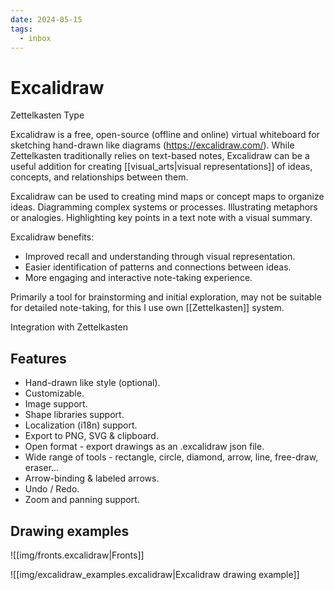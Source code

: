 ```yaml
---
date: 2024-05-15
tags:
  - inbox
---
```


# Excalidraw

Zettelkasten Type

Excalidraw is a free, open-source (offline and online) virtual whiteboard for
sketching hand-drawn like diagrams (https://excalidraw.com/). While Zettelkasten
traditionally relies on text-based notes, Excalidraw can be a useful addition
for creating [[visual_arts|visual representations]] of ideas, concepts, and
relationships between them.

Excalidraw can be used to creating mind maps or concept maps to organize
ideas. Diagramming complex systems or processes. Illustrating metaphors or
analogies. Highlighting key points in a text note with a visual summary.

Excalidraw benefits:

- Improved recall and understanding through visual representation.
- Easier identification of patterns and connections between ideas.
- More engaging and interactive note-taking experience.

Primarily a tool for brainstorming and initial exploration, may not be suitable
for detailed note-taking, for this I use own [[Zettelkasten]] system.

Integration with Zettelkasten

## Features

- Hand-drawn like style (optional).
- Customizable.
- Image support.
- Shape libraries support.
- Localization (i18n) support.
- Export to PNG, SVG & clipboard.
- Open format - export drawings as an .excalidraw json file.
- Wide range of tools - rectangle, circle, diamond, arrow, line, free-draw, eraser...
- Arrow-binding & labeled arrows.
- Undo / Redo.
- Zoom and panning support.

## Drawing examples

![[img/fronts.excalidraw|Fronts]]

![[img/excalidraw_examples.excalidraw|Excalidraw drawing example]]

